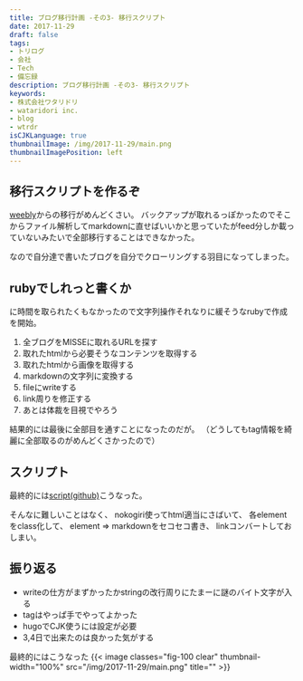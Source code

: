 ```yaml
---
title: ブログ移行計画 -その3- 移行スクリプト
date: 2017-11-29
draft: false
tags:
- トリログ
- 会社
- Tech
- 備忘録
description: ブログ移行計画 -その3- 移行スクリプト
keywords:
- 株式会社ワタリドリ
- wataridori inc.
- blog
- wtrdr
isCJKLanguage: true
thumbnailImage: /img/2017-11-29/main.png
thumbnailImagePosition: left
---
```

## 移行スクリプトを作るぞ
[weebly](https://wataridori.weebly.com/)からの移行がめんどくさい。
バックアップが取れるっぽかったのでそこからファイル解析してmarkdownに直せばいいかと思っていたがfeed分しか載っていないみたいで全部移行することはできなかった。

なので自分達で書いたブログを自分でクローリングする羽目になってしまった。


## rubyでしれっと書くか
に時間を取られたくもなかったので文字列操作それなりに緩そうなrubyで作成を開始。

1. 全ブログをMISSEに取れるURLを探す
1. 取れたhtmlから必要そうなコンテンツを取得する
1. 取れたhtmlから画像を取得する
1. markdownの文字列に変換する
1. fileにwriteする
1. link周りを修正する
1. あとは体裁を目視でやろう

結果的には最後に全部目を通すことになったのだが。
（どうしてもtag情報を綺麗に全部取るのがめんどくさかったので）

## スクリプト
最終的には[script(github)](https://github.com/wtrdr/blog/tree/master/bin)こうなった。

そんなに難しいことはなく、
nokogiri使ってhtml適当にさばいて、
各elementをclass化して、
element => markdownをセコセコ書き、
linkコンバートしておしまい。

## 振り返る

- writeの仕方がまずかったかstringの改行周りにたまーに謎のバイト文字が入る
- tagはやっぱ手でやってよかった
- hugoでCJK使うには設定が必要
- 3,4日で出来たのは良かった気がする

最終的にはこうなった
{{< image classes="fig-100 clear" thumbnail-width="100%" src="/img/2017-11-29/main.png" title="" >}}

